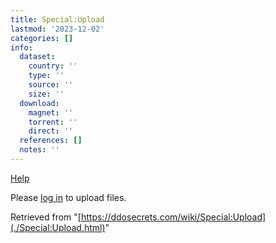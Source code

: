 ```yaml
---
title: Special:Upload
lastmod: '2023-12-02'
categories: []
info:
  dataset:
    country: ''
    type: ''
    source: ''
    size: ''
  download:
    magnet: ''
    torrent: ''
    direct: ''
  references: []
  notes: ''
---
```




[Help](https://www.mediawiki.org/wiki/Special:MyLanguage/Help:Managing_files)

Please [log
in](../index.php%3Ftitle=Special:UserLogin&returnto=Special:Upload&returntoquery=.html "Special:UserLogin")
to upload files.

Retrieved from
"[https://ddosecrets.com/wiki/Special:Upload](./Special:Upload.html)"


